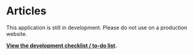 # Articles

This application is still in development. Please do not use on a production website.

**[View the development checklist / to-do list](https://github.com/shadowdare/Vanilla-App-Articles/issues?milestone=1&state=open).**

